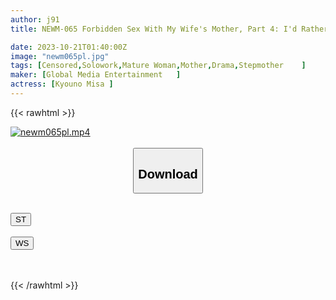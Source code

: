 ```yaml
---
author: j91
title: NEWM-065 Forbidden Sex With My Wife's Mother, Part 4: I'd Rather Have A Mother-in-law Than My Wife... Misa Kyono

date: 2023-10-21T01:40:00Z
image: "newm065pl.jpg"
tags: [Censored,Solowork,Mature Woman,Mother,Drama,Stepmother	 ]
maker: [Global Media Entertainment   ]
actress: [Kyouno Misa ]
---
```



{{< rawhtml >}}

<div class="video" data-videoid="O4YLvvW2dGUZj8v">
    <a href="javascript:;">
        <img src="https://my.j91.asia/posts/newm065pl/newm065pl.jpg" width="WIDTH" height="HEIGHT" alt="newm065pl.mp4" loading="lazy">
    </a>
</div>

<script type="text/javascript" src="https://j91.asia/asset/on-demand-st.js"></script>

<br>
  <link rel="stylesheet" href="https://j91.asia/asset/bs5.css">
  
  <center>
  <button class="btn btn-primary" type="button" data-bs-toggle="collapse" data-bs-target=".multi-collapse" aria-expanded="false" aria-controls="multiCollapseExample1 multiCollapseExample2"><h2>Download</h2></button></center>
</p>
<div class="row">
  <div class="col">
    <div class="collapse multi-collapse" id="multiCollapseExample1">
      <div class="card card-body">
	      	      <br>
<div class="buttons">  
<a href="https://streamtape.to/v/O4YLvvW2dGUZj8v"><button class="btn-hover color-3"><i class="fa fa-download"></i> ST</button></a></div>
    </div>
  </div>
</div>
  <div class="col">
    <div class="collapse multi-collapse" id="multiCollapseExample2">
      <div class="card card-body">
	      <br>
<div class="buttons">
    <a href="https://wolfstream.tv/dyzzgy49sbrj"><button class="btn-hover color-9"><i class="fa fa-download"></i> WS</button></a></div>
<br><br>
      </div>
    </div>
  </div>
</div>

{{< /rawhtml >}}